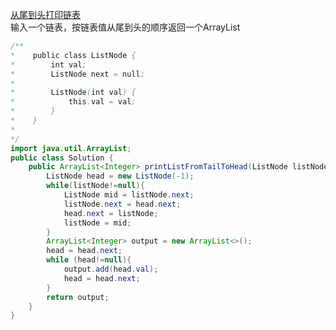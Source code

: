 [从尾到头打印链表](https://www.nowcoder.com/practice/d0267f7f55b3412ba93bd35cfa8e8035?tpId=13&tqId=11156&tPage=1&rp=1&ru=/ta/coding-interviews&qru=/ta/coding-interviews/question-ranking)  
输入一个链表，按链表值从尾到头的顺序返回一个ArrayList
```java
/**
*    public class ListNode {
*        int val;
*        ListNode next = null;
*
*        ListNode(int val) {
*            this.val = val;
*        }
*    }
*
*/
import java.util.ArrayList;
public class Solution {
    public ArrayList<Integer> printListFromTailToHead(ListNode listNode) {
        ListNode head = new ListNode(-1);
        while(listNode!=null){
            ListNode mid = listNode.next;
            listNode.next = head.next;
            head.next = listNode;
            listNode = mid;
        }
        ArrayList<Integer> output = new ArrayList<>();
        head = head.next;
        while (head!=null){
            output.add(head.val);
            head = head.next;
        }
        return output;
    }
}
```
